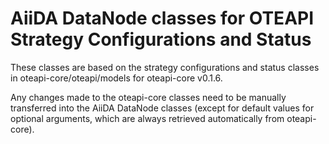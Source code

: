 # AiiDA DataNode classes for OTEAPI Strategy Configurations and Status

These classes are based on the strategy configurations and status classes in oteapi-core/oteapi/models for oteapi-core v0.1.6.

Any changes made to the oteapi-core classes need to be manually transferred into the AiiDA DataNode classes (except for default values for optional arguments, which are always retrieved automatically from oteapi-core).
